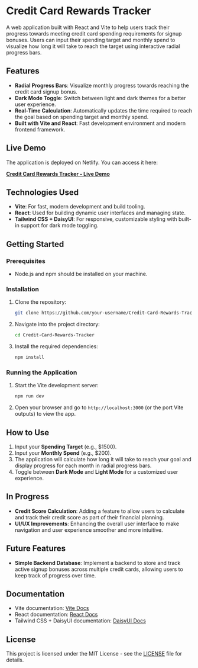 # Credit Card Rewards Tracker

A web application built with React and Vite to help users track their progress towards meeting credit card spending requirements for signup bonuses. Users can input their spending target and monthly spend to visualize how long it will take to reach the target using interactive radial progress bars.

## Features

- **Radial Progress Bars**: Visualize monthly progress towards reaching the credit card signup bonus.
- **Dark Mode Toggle**: Switch between light and dark themes for a better user experience.
- **Real-Time Calculation**: Automatically updates the time required to reach the goal based on spending target and monthly spend.
- **Built with Vite and React**: Fast development environment and modern frontend framework.

## Live Demo

The application is deployed on Netlify. You can access it here:

**[Credit Card Rewards Tracker - Live Demo](https://ccrewards.netlify.app/signupbonuscalc)**

## Technologies Used

- **Vite**: For fast, modern development and build tooling.
- **React**: Used for building dynamic user interfaces and managing state.
- **Tailwind CSS + DaisyUI**: For responsive, customizable styling with built-in support for dark mode toggling.

## Getting Started

### Prerequisites

- Node.js and npm should be installed on your machine.

### Installation

1. Clone the repository:
    ```bash
    git clone https://github.com/your-username/Credit-Card-Rewards-Tracker.git
    ```

2. Navigate into the project directory:
    ```bash
    cd Credit-Card-Rewards-Tracker
    ```

3. Install the required dependencies:
    ```bash
    npm install
    ```

### Running the Application

1. Start the Vite development server:
    ```bash
    npm run dev
    ```

2. Open your browser and go to `http://localhost:3000` (or the port Vite outputs) to view the app.

## How to Use

1. Input your **Spending Target** (e.g., $1500).
2. Input your **Monthly Spend** (e.g., $200).
3. The application will calculate how long it will take to reach your goal and display progress for each month in radial progress bars.
4. Toggle between **Dark Mode** and **Light Mode** for a customized user experience.

## In Progress

- **Credit Score Calculation**: Adding a feature to allow users to calculate and track their credit score as part of their financial planning.
- **UI/UX Improvements**: Enhancing the overall user interface to make navigation and user experience smoother and more intuitive.

## Future Features

- **Simple Backend Database**: Implement a backend to store and track active signup bonuses across multiple credit cards, allowing users to keep track of progress over time.

## Documentation

- Vite documentation: [Vite Docs](https://vitejs.dev/guide/)
- React documentation: [React Docs](https://reactjs.org/docs/getting-started.html)
- Tailwind CSS + DaisyUI documentation: [DaisyUI Docs](https://daisyui.com/)

## License

This project is licensed under the MIT License - see the [LICENSE](LICENSE) file for details.
